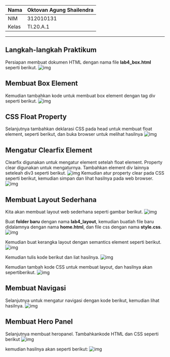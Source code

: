| Nama  | Oktovan Agung Shailendra|
|-------|-------------------------|
|NIM    |312010131                |
| Kelas | TI.20.A.1               |

---

## Langkah-langkah Praktikum
Persiapan membuat dokumen HTML dengan nama file **lab4_box.html** seperti berikut.
![img](img/img1.png)

## Membuat Box Element
Kemudian tambahkan kode untuk membuat box element dengan tag div seperti berikut.
![img](img/img2.png)

## CSS Float Property
Selanjutnya tambahkan deklarasi CSS pada head untuk membuat float element, seperti berikut, dan buka browser untuk melihat hasilnya
![img](img/img3.png)

## Mengatur Clearfix Element
Clearfix digunakan untuk mengatur element setelah float element. Property clear digunakan untuk mengaturnya.
Tambahkan element div lainnya seteleah div3 seperti berikut.
![img](img/img4.png)
Kemudian atur property clear pada CSS seperti berikut, kemudian simpan dan lihat hasilnya pada web browser.
![img](img/img5.png)

## Membuat Layout Sederhana
Kita akan membuat layout web sederhana seperti gambar berikut.
![img](img/layout.png)

Buat **folder baru** dengan nama **lab4_layout**, kemudian buatlah file baru didalamnya dengan nama **home.html**, dan file css dengan nama **style.css**.
![img](img/img6.png)

Kemudian buat kerangka layout dengan semantics element seperti berikut.
![img](img/kerangkalayout.png)

Kemudian tulis kode berikut dan liat hasilnya.
![img](img/img7.png)

Kemudian tambah kode CSS untuk membuat layout, dan hasilnya akan sepertiberikut.
![img](img/img8.png)

## Membuat Navigasi
Selanjutnya untuk mengatur navigasi dengan kode berikut, kemudian lihat hasilnya.
![img](img/img9.png)

## Membuat Hero Panel
Selanjutnya membuat heropanel. Tambahkankode HTML dan CSS seperti berikut
![img](img/img10.png)

kemudian hasilnya akan seperti berikut:
![img](img/img11.png)
